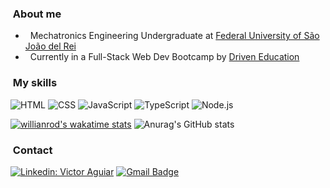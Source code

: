 <h3> &nbsp;About me </h3>

- &nbsp; Mechatronics Engineering Undergraduate at <a href="https://www.ufsj.edu.br/">Federal University of São João del Rei</a>
- &nbsp; Currently in a Full-Stack Web Dev Bootcamp by <a href="driven.com.br">Driven Education</a>

<h3> &nbsp;My skills</h3>

  ![HTML](https://img.shields.io/badge/HTML5-E34F26?style=for-the-badge&logo=html5&logoColor=white)
  ![CSS](https://img.shields.io/badge/CSS3-1572B6?style=for-the-badge&logo=css3&logoColor=white)
  ![JavaScript](https://img.shields.io/badge/JavaScript-F7DF1E?style=for-the-badge&logo=javascript&logoColor=black)
  ![TypeScript](https://img.shields.io/badge/TypeScript-007ACC?style=for-the-badge&logo=typescript&logoColor=white)
  ![Node.js](https://img.shields.io/badge/Node.js-43853D?style=for-the-badge&logo=node.js&logoColor=white)
  

[![willianrod's wakatime stats](https://github-readme-stats.vercel.app/api/wakatime?username=v_aguiar&theme=outrun)](https://github.com/anuraghazra/github-readme-stats)
![Anurag's GitHub stats](https://github-readme-stats.vercel.app/api?username=v-aguiar&theme=outrun&show_icons=true&hide=stars,issues,prs)

<h3> &nbsp;Contact</h3> 

[![Linkedin: Victor Aguiar](https://img.shields.io/badge/LinkedIn-0077B5?style=for-the-badge&logo=linkedin&logoColor=white&link=https://www.linkedin.com/in/victor-aguiar-ribeiro)](https://www.linkedin.com/in/victor-aguiar-ribeiro)
[![Gmail Badge](https://img.shields.io/badge/Gmail-D14836?style=for-the-badge&logo=gmail&logoColor=white&link=mailto:v.aguiar.dev@gmail.com)](mailto:v.aguiar.dev@gmail.com)
